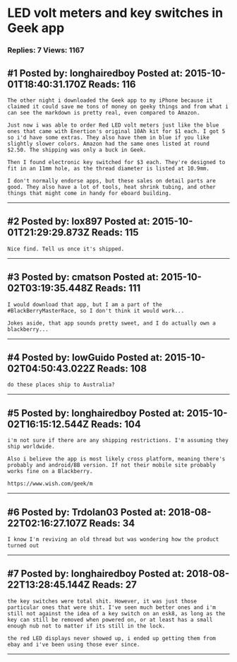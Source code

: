 # LED volt meters and key switches in Geek app

### Replies: 7 Views: 1167

## \#1 Posted by: longhairedboy Posted at: 2015-10-01T18:40:31.170Z Reads: 116

```
The other night i downloaded the Geek app to my iPhone because it claimed it could save me tons of money on geeky things and from what i can see the markdown is pretty real, even compared to Amazon. 

Just now i was able to order Red LED volt meters just like the blue ones that came with Enertion's original 10Ah kit for $1 each. I got 5 so i'd have some extras. They also have them in blue if you like slightly slower colors. Amazon had the same ones listed at round $2.50. The shipping was only a buck in Geek. 

Then I found electronic key switched for $3 each. They're designed to fit in an 11mm hole, as the thread diameter is listed at 10.9mm. 

I don't normally endorse apps, but these sales on detail parts are good. They also have a lot of tools, heat shrink tubing, and other things that might come in handy for eboard building.
```

---
## \#2 Posted by: lox897 Posted at: 2015-10-01T21:29:29.873Z Reads: 115

```
Nice find. Tell us once it's shipped.
```

---
## \#3 Posted by: cmatson Posted at: 2015-10-02T03:19:35.448Z Reads: 111

```
I would download that app, but I am a part of the #BlackBerryMasterRace, so I don't think it would work...

Jokes aside, that app sounds pretty sweet, and I do actually own a blackberry...
```

---
## \#4 Posted by: lowGuido Posted at: 2015-10-02T04:50:43.022Z Reads: 108

```
do these places ship to Australia?
```

---
## \#5 Posted by: longhairedboy Posted at: 2015-10-02T16:15:12.544Z Reads: 104

```
i'm not sure if there are any shipping restrictions. I'm assuming they ship worldwide. 

Also i believe the app is most likely cross platform, meaning there's probably and android/BB version. If not their mobile site probably works fine on a Blackberry. 

https://www.wish.com/geek/m
```

---
## \#6 Posted by: Trdolan03 Posted at: 2018-08-22T02:16:27.107Z Reads: 34

```
I know I'm reviving an old thread but was wondering how the product turned out
```

---
## \#7 Posted by: longhairedboy Posted at: 2018-08-22T13:28:45.144Z Reads: 27

```
the key switches were total shit. However, it was just those particular ones that were shit. I've seen much better ones and i'm still not against the idea of a key switch on an esk8, as long as the key can still be removed when powered on, or at least has a small enough nub not to matter if its still in the lock. 

the red LED displays never showed up, i ended up getting them from ebay and i've been using those ever since.
```

---
